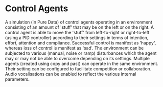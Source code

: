 # Control Agents
 
A simulation (in Pure Data) of control agents operating in an environment consisting of an amount of 'stuff' that may be on the left or on the right.  A control agent is able to move the 'stuff' from left-to-right or right-to-left (using a PID controller) according to their settings in terms of intention, effort, attention and compliance.  Successful control is manifest as 'happy', whereas loss of control is manifest as 'sad'.  The environment can be subjected to various (manual, noise or ramp) disturbances which the agent may or may not be able to overcome depending on its settings.  Multiple agents (created using copy and past) can operate in the same environment.  Their setting can be configured to facilitate competition or collaboration.  Audio vocalisations can be enabled to reflect the various internal parameters.